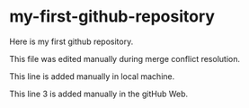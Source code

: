 # my-first-github-repository
Here is my first github repository. 


This file was edited manually during merge conflict resolution.


This line is added manually in local machine.



This line 3 is added manually in the gitHub Web.
